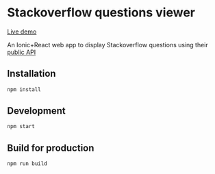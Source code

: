 # Stackoverflow questions viewer

[Live demo](https://stackoverflow.snehanshu.com)

An Ionic+React web app to display Stackoverflow questions using their [public API](https://api.stackexchange.com/2.2/questions?order=desc&sort=hot&site=stackoverflow&filter=withbody)

## Installation

```bash
npm install
```

## Development

```bash
npm start
```

## Build for production

```bash
npm run build
```
